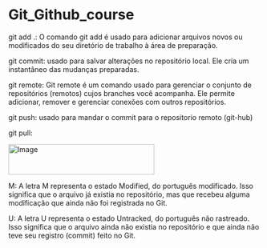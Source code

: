 # Git_Github_course

git add .: O comando git add é usado para adicionar arquivos novos ou modificados do seu diretório de trabalho à área de preparação.

git commit: usado para salvar alterações no repositório local. Ele cria um instantâneo das mudanças preparadas.

git remote: Git remote é um comando usado para gerenciar o conjunto de repositórios (remotos) cujos branches você acompanha. Ele permite adicionar, remover e gerenciar conexões com outros repositórios.

git push: usado para mandar o commit para o repositorio remoto (git-hub)

git pull: 


<img width="291" height="61" alt="Image" src="https://github.com/user-attachments/assets/fab95c8c-6a4e-460d-98e7-1ad2eda2c76d" />

M: A letra M representa o estado Modified, do português modificado. Isso significa que o arquivo já existia no repositório, mas que recebeu alguma modificação que ainda não foi registrada no Git.

U: A letra U representa o estado Untracked, do português não rastreado. Isso significa que o arquivo ainda não existia no repositório e que ainda não teve seu registro (commit) feito no Git.